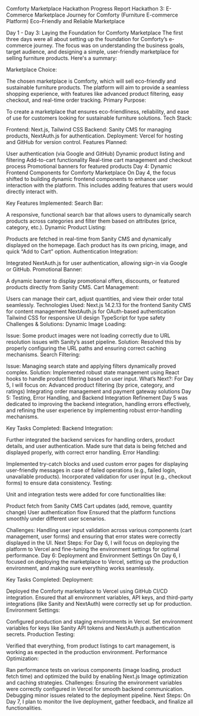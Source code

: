 
Comforty Marketplace Hackathon Progress Report
Hackathon 3: E-Commerce Marketplace Journey for Comforty (Furniture E-commerce Platform)
Eco-Friendly and Reliable Marketplace

Day 1 - Day 3: Laying the Foundation for Comforty Marketplace
The first three days were all about setting up the foundation for Comforty’s e-commerce journey. The focus was on understanding the business goals, target audience, and designing a simple, user-friendly marketplace for selling furniture products. Here's a summary:

Marketplace Choice:

The chosen marketplace is Comforty, which will sell eco-friendly and sustainable furniture products.
The platform will aim to provide a seamless shopping experience, with features like advanced product filtering, easy checkout, and real-time order tracking.
Primary Purpose:

To create a marketplace that ensures eco-friendliness, reliability, and ease of use for customers looking for sustainable furniture solutions.
Tech Stack:

Frontend: Next.js, Tailwind CSS
Backend: Sanity CMS for managing products, NextAuth.js for authentication.
Deployment: Vercel for hosting and GitHub for version control.
Features Planned:

User authentication (via Google and GitHub)
Dynamic product listing and filtering
Add-to-cart functionality
Real-time cart management and checkout process
Promotional banners for featured products
Day 4: Dynamic Frontend Components for Comforty Marketplace
On Day 4, the focus shifted to building dynamic frontend components to enhance user interaction with the platform. This includes adding features that users would directly interact with.

Key Features Implemented:
Search Bar:

A responsive, functional search bar that allows users to dynamically search products across categories and filter them based on attributes (price, category, etc.).
Dynamic Product Listing:

Products are fetched in real-time from Sanity CMS and dynamically displayed on the homepage. Each product has its own pricing, image, and quick “Add to Cart” option.
Authentication Integration:

Integrated NextAuth.js for user authentication, allowing sign-in via Google or GitHub.
Promotional Banner:

A dynamic banner to display promotional offers, discounts, or featured products directly from Sanity CMS.
Cart Management:

Users can manage their cart, adjust quantities, and view their order total seamlessly.
Technologies Used:
Next.js 14.2.13 for the frontend
Sanity CMS for content management
NextAuth.js for OAuth-based authentication
Tailwind CSS for responsive UI design
TypeScript for type safety
Challenges & Solutions:
Dynamic Image Loading:

Issue: Some product images were not loading correctly due to URL resolution issues with Sanity’s asset pipeline.
Solution: Resolved this by properly configuring the URL paths and ensuring correct caching mechanisms.
Search Filtering:

Issue: Managing search state and applying filters dynamically proved complex.
Solution: Implemented robust state management using React hooks to handle product filtering based on user input.
What’s Next?:
For Day 5, I will focus on:
Advanced product filtering (by price, category, and ratings)
Integrating order management and payment gateway solutions
Day 5: Testing, Error Handling, and Backend Integration Refinement
Day 5 was dedicated to improving the backend integration, handling errors effectively, and refining the user experience by implementing robust error-handling mechanisms.

Key Tasks Completed:
Backend Integration:

Further integrated the backend services for handling orders, product details, and user authentication. Made sure that data is being fetched and displayed properly, with correct error handling.
Error Handling:

Implemented try-catch blocks and used custom error pages for displaying user-friendly messages in case of failed operations (e.g., failed login, unavailable products).
Incorporated validation for user input (e.g., checkout forms) to ensure data consistency.
Testing:

Unit and integration tests were added for core functionalities like:

Product fetch from Sanity CMS
Cart updates (add, remove, quantity change)
User authentication flow
Ensured that the platform functions smoothly under different user scenarios.

Challenges:
Handling user input validation across various components (cart management, user forms) and ensuring that error states were correctly displayed in the UI.
Next Steps:
For Day 6, I will focus on deploying the platform to Vercel and fine-tuning the environment settings for optimal performance.
Day 6: Deployment and Environment Settings
On Day 6, I focused on deploying the marketplace to Vercel, setting up the production environment, and making sure everything works seamlessly.

Key Tasks Completed:
Deployment:

Deployed the Comforty marketplace to Vercel using GitHub CI/CD integration.
Ensured that all environment variables, API keys, and third-party integrations (like Sanity and NextAuth) were correctly set up for production.
Environment Settings:

Configured production and staging environments in Vercel.
Set environment variables for keys like Sanity API tokens and NextAuth.js authentication secrets.
Production Testing:

Verified that everything, from product listings to cart management, is working as expected in the production environment.
Performance Optimization:

Ran performance tests on various components (image loading, product fetch time) and optimized the build by enabling Next.js Image optimization and caching strategies.
Challenges:
Ensuring the environment variables were correctly configured in Vercel for smooth backend communication.
Debugging minor issues related to the deployment pipeline.
Next Steps:
On Day 7, I plan to monitor the live deployment, gather feedback, and finalize all functionalities.
